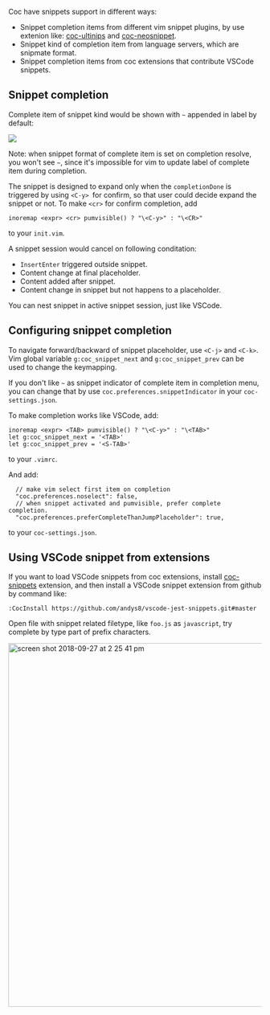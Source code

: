 Coc have snippets support in different ways:

* Snippet completion items from different vim snippet plugins, by use extenion like: [coc-ultinips](https://www.npmjs.com/package/coc-ultisnips) and [coc-neosnippet](https://www.npmjs.com/package/coc-neosnippet).
* Snippet kind of completion item from language servers, which are snipmate format.
* Snippet completion items from coc extensions that contribute VSCode snippets.

## Snippet completion

Complete item of snippet kind would be shown with `~` appended in label by default:

![](https://user-images.githubusercontent.com/251450/42562999-b4eb9634-852f-11e8-9f61-bab2bc19db3f.png)

Note: when snippet format of complete item is set on completion resolve, you won't see `~`, since it's impossible for vim to update label of complete item during completion.

The snippet is designed to expand only when the `completionDone` is triggered by using `<C-y> `for confirm, so that user could decide expand the snippet or not. To make `<cr>` for confirm completion, add

``` vim
inoremap <expr> <cr> pumvisible() ? "\<C-y>" : "\<CR>"
```
to your `init.vim`.

A snippet session would cancel on following conditation:

* `InsertEnter` triggered outside snippet.
* Content change at final placeholder.
* Content added after snippet.
* Content change in snippet but not happens to a placeholder.

You can nest snippet in active snippet session, just like VSCode.

## Configuring snippet completion

To navigate forward/backward of snippet placeholder, use `<C-j>` and `<C-k>`.
Vim global variable `g:coc_snippet_next` and `g:coc_snippet_prev` can be used to change the keymapping.

If you don't like `~` as snippet indicator of complete item in completion menu, you can change that by use `coc.preferences.snippetIndicator` in your `coc-settings.json`.

To make completion works like VSCode, add:

``` vim
inoremap <expr> <TAB> pumvisible() ? "\<C-y>" : "\<TAB>"
let g:coc_snippet_next = '<TAB>'
let g:coc_snippet_prev = '<S-TAB>'
```
to your `.vimrc`.

And add:

``` jsonc
  // make vim select first item on completion
  "coc.preferences.noselect": false,
  // when snippet activated and pumvisible, prefer complete completion.
  "coc.preferences.preferCompleteThanJumpPlaceholder": true,
```
to your `coc-settings.json`.

## Using VSCode snippet from extensions

If you want to load VSCode snippets from coc extensions, install [coc-snippets](https://github.com/neoclide/coc-snippets) extension, and then install a VSCode snippet extension from github by command like:

```
:CocInstall https://github.com/andys8/vscode-jest-snippets.git#master
```

Open file with snippet related filetype, like `foo.js` as `javascript`, try complete by type part of prefix characters.

<img width="724" alt="screen shot 2018-09-27 at 2 25 41 pm" src="https://user-images.githubusercontent.com/251450/46127038-edadb280-c261-11e8-8e94-957b6d62c9a9.png">
